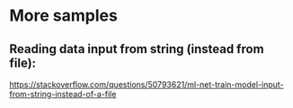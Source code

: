
# More samples

## Reading data input from string (instead from file):
https://stackoverflow.com/questions/50793621/ml-net-train-model-input-from-string-instead-of-a-file

